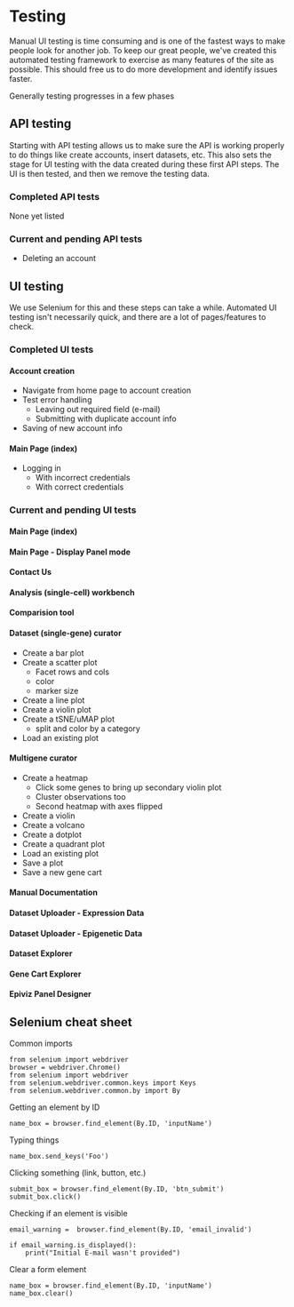 # Testing

Manual UI testing is time consuming and is one of the fastest ways to make people look for another job. To keep our great people, we've created this automated testing framework to exercise as many features of the site as possible. This should free us to do more development and identify issues faster.

Generally testing progresses in a few phases

## API testing

Starting with API testing allows us to make sure the API is working properly to do things like create accounts, insert datasets, etc.  This also sets the stage for UI testing with the data created during these first API steps.  The UI is then tested, and then we remove the testing data.

### Completed API tests

None yet listed

### Current and pending API tests

* Deleting an account

## UI testing ##

We use Selenium for this and these steps can take a while. Automated UI testing isn't necessarily quick, and there are a lot of pages/features to check.

### Completed UI tests

#### Account creation

* Navigate from home page to account creation
* Test error handling
  * Leaving out required field (e-mail)
  * Submitting with duplicate account info
* Saving of new account info

#### Main Page (index)

* Logging in
  * With incorrect credentials
  * With correct credentials

### Current and pending UI tests

#### Main Page (index)

#### Main Page - Display Panel mode

#### Contact Us

#### Analysis (single-cell) workbench

#### Comparision tool

#### Dataset (single-gene) curator

* Create a bar plot
* Create a scatter plot
  * Facet rows and cols
  * color
  * marker size
* Create a line plot
* Create a violin plot
* Create a tSNE/uMAP plot
  * split and color by a category
* Load an existing plot

#### Multigene curator

* Create a heatmap
  * Click some genes to bring up secondary violin plot
  * Cluster observations too
  * Second heatmap with axes flipped
* Create a violin
* Create a volcano
* Create a dotplot
* Create a quadrant plot
* Load an existing plot
* Save a plot
* Save a new gene cart

#### Manual Documentation

#### Dataset Uploader - Expression Data

#### Dataset Uploader - Epigenetic Data

#### Dataset Explorer

#### Gene Cart Explorer

#### Epiviz Panel Designer


## Selenium cheat sheet ##

Common imports

```
from selenium import webdriver
browser = webdriver.Chrome()
from selenium import webdriver
from selenium.webdriver.common.keys import Keys
from selenium.webdriver.common.by import By
```

Getting an element by ID

```
name_box = browser.find_element(By.ID, 'inputName')
```

Typing things

```
name_box.send_keys('Foo')
```

Clicking something (link, button, etc.)

```
submit_box = browser.find_element(By.ID, 'btn_submit')
submit_box.click()
```

Checking if an element is visible

```
email_warning =  browser.find_element(By.ID, 'email_invalid')

if email_warning.is_displayed():
    print("Initial E-mail wasn't provided")
```

Clear a form element

```
name_box = browser.find_element(By.ID, 'inputName')
name_box.clear()
```
